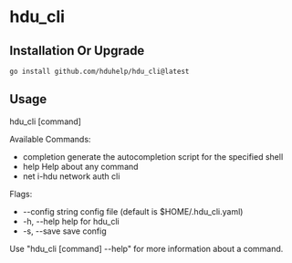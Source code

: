 # hdu_cli

## Installation Or Upgrade

```shell
go install github.com/hduhelp/hdu_cli@latest
```

## Usage

hdu_cli [command]

Available Commands:

- completion  generate the autocompletion script for the specified shell
- help        Help about any command
- net         i-hdu network auth cli

Flags:

- --config string   config file (default is $HOME/.hdu_cli.yaml)
- -h, --help            help for hdu_cli
- -s, --save            save config

Use "hdu_cli [command] --help" for more information about a command.


